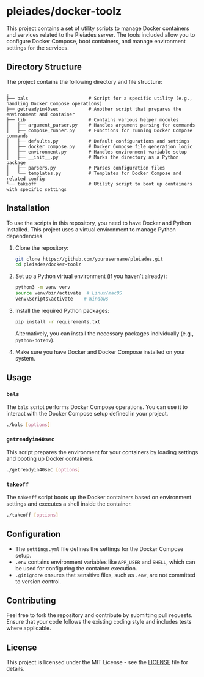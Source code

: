 # pleiades/docker-toolz

This project contains a set of utility scripts to manage Docker containers and services related to the Pleiades server. The tools included allow you to configure Docker Compose, boot containers, and manage environment settings for the services.

## Directory Structure

The project contains the following directory and file structure:

```
.
├── bals                      # Script for a specific utility (e.g., handling Docker Compose operations)
├── getreadyin40sec           # Another script that prepares the environment and container
├── lib                       # Contains various helper modules
│   ├── argument_parser.py    # Handles argument parsing for commands
│   ├── compose_runner.py     # Functions for running Docker Compose commands
│   ├── defaults.py           # Default configurations and settings
│   ├── docker_compose.py     # Docker Compose file generation logic
│   ├── environment.py        # Handles environment variable setup
│   ├── __init__.py           # Marks the directory as a Python package
│   ├── parsers.py            # Parses configuration files
│   └── templates.py          # Templates for Docker Compose and related config
└── takeoff                   # Utility script to boot up containers with specific settings
```

## Installation

To use the scripts in this repository, you need to have Docker and Python installed. This project uses a virtual environment to manage Python dependencies.

1. Clone the repository:

   ```bash
   git clone https://github.com/yourusername/pleiades.git
   cd pleiades/docker-toolz
   ```

2. Set up a Python virtual environment (if you haven't already):

   ```bash
   python3 -m venv venv
   source venv/bin/activate  # Linux/macOS
   venv\Scripts\activate    # Windows
   ```

3. Install the required Python packages:

   ```bash
   pip install -r requirements.txt
   ```

   Alternatively, you can install the necessary packages individually (e.g., `python-dotenv`).

4. Make sure you have Docker and Docker Compose installed on your system.

## Usage

### `bals`

The `bals` script performs Docker Compose operations. You can use it to interact with the Docker Compose setup defined in your project.

```bash
./bals [options]
```

### `getreadyin40sec`

This script prepares the environment for your containers by loading settings and booting up Docker containers.

```bash
./getreadyin40sec [options]
```

### `takeoff`

The `takeoff` script boots up the Docker containers based on environment settings and executes a shell inside the container.

```bash
./takeoff [options]
```

## Configuration

- The `settings.yml` file defines the settings for the Docker Compose setup.
- `.env` contains environment variables like `APP_USER` and `SHELL`, which can be used for configuring the container execution.
- `.gitignore` ensures that sensitive files, such as `.env`, are not committed to version control.

## Contributing

Feel free to fork the repository and contribute by submitting pull requests. Ensure that your code follows the existing coding style and includes tests where applicable.

## License

This project is licensed under the MIT License - see the [LICENSE](LICENSE) file for details.

